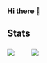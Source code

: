 ### Hi there 👋

## Stats
<p align="left">
	<a href="#stats-"><img align="middle" src="https://github-readme-stats.vercel.app/api?username=moist-bread&show_icons=true&theme=material-palenight&rank_icon=github&icon_color=35cdd3&ring_color=205fb3" /></a>
	&emsp;
	&emsp;
	<a href="#stats-"><img align="middle" src="https://github-readme-stats.vercel.app/api/top-langs/?username=moist-bread&layout=compact&theme=material-palenight" /></a>
</p>
